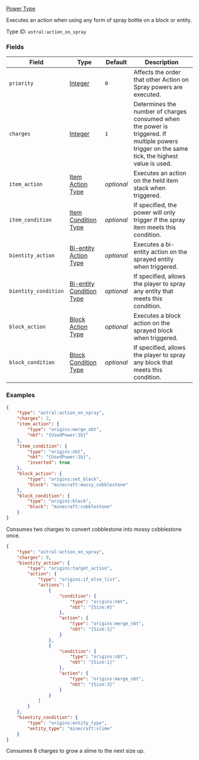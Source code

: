 [Power Type](https://origins.readthedocs.io/en/1.10.0/types/power_types/)

Executes an action when using any form of spray bottle on a block or entity.

Type ID: `astral:action_on_spray`

### Fields

| Field                | Type                                                                                                 | Default    | Description                                                                                                                                    |
| -------------------- | ---------------------------------------------------------------------------------------------------- | ---------- | ---------------------------------------------------------------------------------------------------------------------------------------------- |
| `priority`           | [Integer](https://origins.readthedocs.io/en/1.10.0/types/data_types/integer/)                        | `0`        | Affects the order that other Action on Spray powers are executed.                                                                              |
| `charges`            | [Integer](https://origins.readthedocs.io/en/1.10.0/types/data_types/integer/)                        | `1`        | Determines the number of charges consumed when the power is triggered. If multiple powers trigger on the same tick, the highest value is used. |
| `item_action`        | [Item Action Type]((https://origins.readthedocs.io/en/1.10.0/types/item_action_types/))              | *optional* | Executes an action on the held item stack when triggered.                                                                                      |
| `item_condition`     | [Item Condition Type](https://origins.readthedocs.io/en/1.10.0/types/item_condition_types/)          | *optional* | If specified, the power will only trigger if the spray item meets this condition.                                                              |
| `bientity_action`    | [Bi-entity Action Type](https://origins.readthedocs.io/en/1.10.0/types/bientity_action_types/)       | *optional* | Executes a bi-entity action on the sprayed entity when triggered.                                                                              |
| `bientity_condition` | [Bi-entity Condition Type](https://origins.readthedocs.io/en/1.10.0/types/bientity_condition_types/) | *optional* | If specified, allows the player to spray any entity that meets this condition.                                                                 |
| `block_action`       | [Block Action Type]((https://origins.readthedocs.io/en/1.10.0/types/block_action_types/))            | *optional* | Executes a block action on the sprayed block when triggered.                                                                                   |
| `block_condition`    | [Block Condition Type](https://origins.readthedocs.io/en/1.10.0/types/block_condition_types/)        | *optional* | If specified, allows the player to spray any block that meets this condition.                                                                  |

### Examples

```json
{
    "type": "astral:action_on_spray",
    "charges": 2,
    "item_action": {
        "type": "origins:merge_nbt",
        "nbt": "{UsedPower:1b}"
    },
    "item_condition": {
        "type": "origins:nbt",
        "nbt": "{UsedPower:1b}",
        "inverted": true
    },
    "block_action": {
        "type": "origins:set_block",
        "block": "minecraft:mossy_cobblestone"
    },
    "block_condition": {
        "type": "origins:block",
        "block": "minecraft:cobblestone"
    }
}
```

Consumes two charges to convert cobblestone into mossy cobblestone once.

```json
{
    "type": "astral:action_on_spray",
    "charges": 8,
    "bientity_action": {
        "type": "origins:target_action",
        "action": {
            "type": "origins:if_else_list",
            "actions": [
                {
                    "condition": {
                        "type": "origins:nbt",
                        "nbt": "{Size:0}"
                    },
                    "action": {
                        "type": "origins:merge_nbt",
                        "nbt": "{Size:1}"
                    }
                },
                {
                    "condition": {
                        "type": "origins:nbt",
                        "nbt": "{Size:1}"
                    },
                    "action": {
                        "type": "origins:merge_nbt",
                        "nbt": "{Size:3}"
                    }
                }
            ]
        }
    },
    "bientity_condition": {
        "type": "origins:entity_type",
        "entity_type": "minecraft:slime"
    }
}
```

Consumes 8 charges to grow a slime to the next size up.
